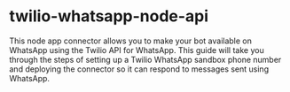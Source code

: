 # twilio-whatsapp-node-api
This node app  connector allows you to make your  bot available on WhatsApp using the Twilio API for WhatsApp. This guide will take you through the steps of setting up a Twilio WhatsApp sandbox phone number and deploying the connector so it can respond to messages sent using WhatsApp.
